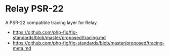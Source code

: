 # Relay PSR-22

A PSR-22 compatible tracing layer for Relay.

- https://github.com/php-fig/fig-standards/blob/master/proposed/tracing.md
- https://github.com/php-fig/fig-standards/blob/master/proposed/tracing-meta.md
